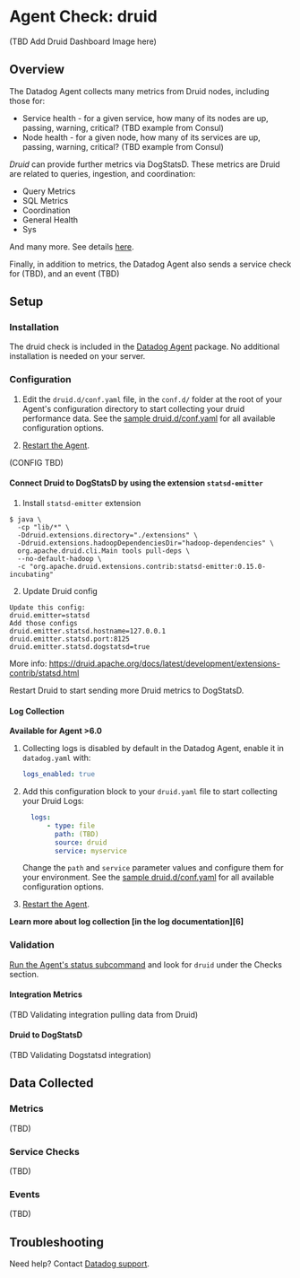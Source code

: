 # Agent Check: druid

(TBD Add Druid Dashboard Image here)

## Overview

The Datadog Agent collects many metrics from Druid nodes, including those for:

* Service health - for a given service, how many of its nodes are up, passing, warning, critical? (TBD example from Consul)
* Node health - for a given node, how many of its services are up, passing, warning, critical? (TBD example from Consul)

_Druid_ can provide further metrics via DogStatsD. These metrics are Druid are related to queries, ingestion, and coordination:

* Query Metrics
* SQL Metrics
* Coordination
* General Health
* Sys

And many more. See details [here](https://druid.apache.org/docs/latest/operations/metrics.html).

Finally, in addition to metrics, the Datadog Agent also sends a service check for (TBD), and an event (TBD)

## Setup

### Installation

The druid check is included in the [Datadog Agent][2] package.
No additional installation is needed on your server.

### Configuration

1. Edit the `druid.d/conf.yaml` file, in the `conf.d/` folder at the root of your Agent's configuration directory to start collecting your druid performance data. See the [sample druid.d/conf.yaml][2] for all available configuration options.

2. [Restart the Agent][3].

(CONFIG TBD)

#### Connect Druid to DogStatsD by using the extension `statsd-emitter`

1) Install `statsd-emitter` extension


```
$ java \
  -cp "lib/*" \
  -Ddruid.extensions.directory="./extensions" \
  -Ddruid.extensions.hadoopDependenciesDir="hadoop-dependencies" \
  org.apache.druid.cli.Main tools pull-deps \
  --no-default-hadoop \
  -c "org.apache.druid.extensions.contrib:statsd-emitter:0.15.0-incubating"
```

2) Update Druid config

```
Update this config:
druid.emitter=statsd
Add those configs
druid.emitter.statsd.hostname=127.0.0.1
druid.emitter.statsd.port:8125
druid.emitter.statsd.dogstatsd=true
```

More info: https://druid.apache.org/docs/latest/development/extensions-contrib/statsd.html

Restart Druid to start sending more Druid metrics to DogStatsD.


#### Log Collection

**Available for Agent >6.0**

1. Collecting logs is disabled by default in the Datadog Agent, enable it in `datadog.yaml` with:

    ```yaml
    logs_enabled: true
    ```

2. Add this configuration block to your `druid.yaml` file to start collecting your Druid Logs:

    ```yaml
      logs:
          - type: file
            path: (TBD)
            source: druid
            service: myservice
    ```
    Change the `path` and `service` parameter values and configure them for your environment.
    See the [sample druid.d/conf.yaml][4] for all available configuration options.

3. [Restart the Agent][5].

**Learn more about log collection [in the log documentation][6]**


### Validation

[Run the Agent's status subcommand][4] and look for `druid` under the Checks section.

#### Integration Metrics

(TBD Validating integration pulling data from Druid)

#### Druid to DogStatsD

(TBD Validating Dogstatsd integration)

## Data Collected

### Metrics

(TBD)

### Service Checks

(TBD)

### Events

(TBD)

## Troubleshooting

Need help? Contact [Datadog support][5].

[1]: https://Link-to-Dashboard-image
[1]: **LINK_TO_INTEGRATION_SITE**
[2]: https://github.com/DataDog/integrations-core/blob/master/druid/datadog_checks/druid/data/conf.yaml.example
[3]: https://docs.datadoghq.com/agent/guide/agent-commands/?tab=agentv6#start-stop-and-restart-the-agent
[4]: https://docs.datadoghq.com/agent/guide/agent-commands/?tab=agentv6#agent-status-and-information
[5]: https://docs.datadoghq.com/help
